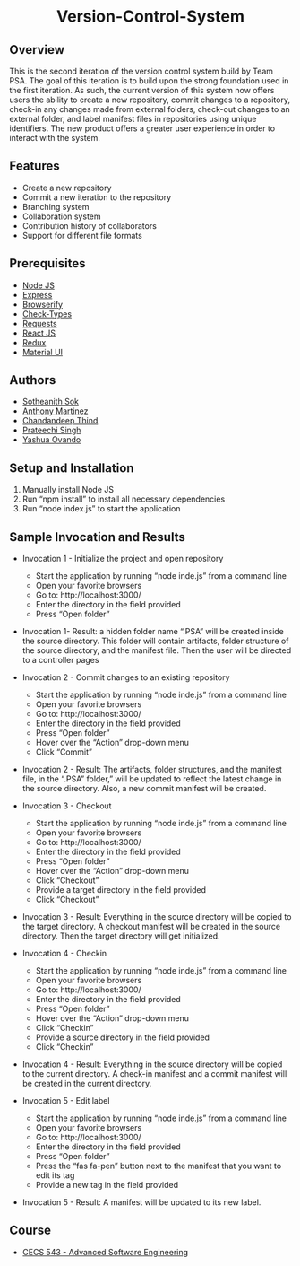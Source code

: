 <h1 align="center" style="border: none">Version-Control-System</h1>

## Overview
This is the second iteration of the version control system build by Team PSA. The goal of this iteration is to build upon the strong foundation used in the first iteration. As such, the current version of this system now offers users the ability to create a new repository, commit changes to a repository, check-in any changes made from external folders, check-out changes to an external folder, and label manifest files in repositories using unique identifiers. The new product offers a greater user experience in order to interact with the system. 

## Features
  - Create a new repository
  - Commit a new iteration to the repository
  - Branching system
  - Collaboration system
  - Contribution history of collaborators
  - Support for different file formats

## Prerequisites
 - [Node JS](https://nodejs.org/en/)
 - [Express ](https://expressjs.com/)
 - [Browserify](https://browserify.org/)
 - [Check-Types](https://www.npmjs.com/package/check-types)
 - [Requests](https://www.npmjs.com/package/request)
 - [React JS](https://reactjs.org/)
 - [Redux](https://redux.js.org/)
 - [Material UI](https://material-ui.com/)
 
## Authors
 - [Sotheanith Sok](https://github.com/sotheanith-sok)
 - [Anthony Martinez](https://github.com/Anthony1234567)
 - [Chandandeep Thind](https://github.com/DeepThind)
 - [Prateechi Singh](https://github.com/Prateechi)
 - [Yashua Ovando](https://github.com/ydovando)

## Setup and Installation
1. Manually install Node JS
2. Run “npm install” to install all necessary dependencies
3. Run “node index.js” to start the application

## Sample Invocation and Results
- Invocation 1 - Initialize the project and open repository
  -  Start the application by running “node inde.js” from a command line
  -  Open your favorite browsers
  -  Go to: http://localhost:3000/
  -  Enter the directory in the field provided
  -  Press “Open folder”
- Invocation 1- Result:  a hidden folder name “.PSA” will be created inside the source directory. This folder will contain artifacts, folder structure of the source directory, and the manifest file.  Then the user will be directed to a controller pages

- Invocation 2 - Commit changes to an existing repository
  -  Start the application by running “node inde.js” from a command line
  -  Open your favorite browsers
  -  Go to: http://localhost:3000/
  -  Enter the directory in the field provided
  -  Press “Open folder”
  -  Hover over the “Action” drop-down menu
  -  Click “Commit”
- Invocation 2 - Result: The artifacts, folder structures, and the manifest file, in the “.PSA” folder,” will be updated to reflect the latest change in the source directory. Also, a new commit manifest will be created.  

- Invocation 3 - Checkout
  -  Start the application by running “node inde.js” from a command line
  -  Open your favorite browsers
  -  Go to: http://localhost:3000/
  -  Enter the directory in the field provided
  -  Press “Open folder”
  -  Hover over the “Action” drop-down menu
  -  Click “Checkout”
  -  Provide a target directory in the field provided
  -  Click “Checkout”
- Invocation 3 - Result: Everything in the source directory will be copied to the target directory. A checkout manifest will be created in the source directory. Then the target directory will get initialized. 

- Invocation 4 - Checkin
  -  Start the application by running “node inde.js” from a command line
  -  Open your favorite browsers
  -  Go to: http://localhost:3000/
  -  Enter the directory in the field provided
  -  Press “Open folder”
  -  Hover over the “Action” drop-down menu
  -  Click “Checkin”
  -  Provide a source directory in the field provided
  -  Click “Checkin”

- Invocation 4 - Result: Everything in the source directory will be copied to the current directory. A check-in manifest and a commit manifest will be created in the current directory.

- Invocation 5 - Edit label
  - Start the application by running “node inde.js” from a command line
  - Open your favorite browsers
  - Go to: http://localhost:3000/
  - Enter the directory in the field provided
  - Press “Open folder”
  - Press the “fas fa-pen” button next to the manifest that you want to edit its tag
  - Provide a new tag in the field provided
- Invocation 5 - Result: A manifest will be updated to its new label.

## Course
 - [CECS 543 - Advanced Software Engineering](http://catalog.csulb.edu/preview_course_nopop.php?catoid=5&coid=40035)

